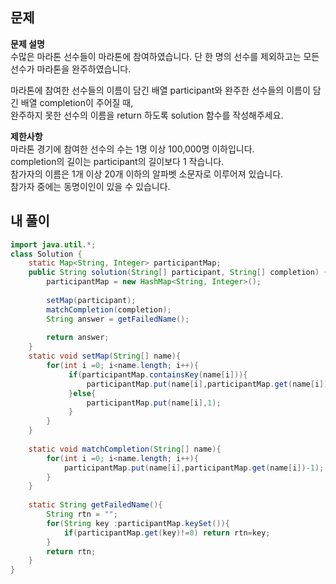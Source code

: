 ## 문제

**문제 설명**  
수많은 마라톤 선수들이 마라톤에 참여하였습니다. 단 한 명의 선수를 제외하고는 모든 선수가 마라톤을 완주하였습니다.  
  
마라톤에 참여한 선수들의 이름이 담긴 배열 participant와 완주한 선수들의 이름이 담긴 배열 completion이 주어질 때,   
완주하지 못한 선수의 이름을 return 하도록 solution 함수를 작성해주세요.  
      
**제한사항**  
마라톤 경기에 참여한 선수의 수는 1명 이상 100,000명 이하입니다.  
completion의 길이는 participant의 길이보다 1 작습니다.  
참가자의 이름은 1개 이상 20개 이하의 알파벳 소문자로 이루어져 있습니다.  
참가자 중에는 동명이인이 있을 수 있습니다.   

## 내 풀이  
```java
import java.util.*;
class Solution {
    static Map<String, Integer> participantMap;
    public String solution(String[] participant, String[] completion) {
        participantMap = new HashMap<String, Integer>();
            
        setMap(participant);        
        matchCompletion(completion);
        String answer = getFailedName();
        
        return answer;
    }
    static void setMap(String[] name){
        for(int i =0; i<name.length; i++){
             if(participantMap.containsKey(name[i])){
                 participantMap.put(name[i],participantMap.get(name[i])+1);
             }else{
                 participantMap.put(name[i],1);
             }
        }
    }
    
    static void matchCompletion(String[] name){
        for(int i =0; i<name.length; i++){
            participantMap.put(name[i],participantMap.get(name[i])-1); 
        }
    }
    
    static String getFailedName(){
        String rtn = "";
        for(String key :participantMap.keySet()){
            if(participantMap.get(key)!=0) return rtn=key;
        }
        return rtn;
    }
}

```
